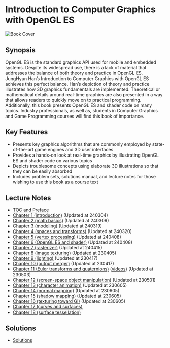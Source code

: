 # Introduction to Computer Graphics with OpenGL ES

![Book Cover](http://media.korea.ac.kr/books/covers/2/eng.jpg)

## Synopsis

OpenGL ES is the standard graphics API used for mobile and embedded systems. Despite its widespread use, there is a lack of material that addresses the balance of both theory and practice in OpenGL ES. JungHyun Han’s Introduction to Computer Graphics with OpenGL ES achieves this perfect balance. Han’s depiction of theory and practice illustrates how 3D graphics fundamentals are implemented. Theoretical or mathematical details around real-time graphics are also presented in a way that allows readers to quickly move on to practical programming. Additionally, this book presents OpenGL ES and shader code on many topics. Industry professionals, as well as, students in Computer Graphics and Game Programming courses will find this book of importance. 

## Key Features

- Presents key graphics algorithms that are commonly employed by state-of-the-art game engines and 3D user interfaces
- Provides a hands-on look at real-time graphics by illustrating OpenGL ES and shader code on various topics
- Depicts troublesome concepts using elaborate 3D illustrations so that they can be easily absorbed
- Includes problem sets, solutions manual, and lecture notes for those wishing to use this book as a course text

## Lecture Notes
- [TOC and Preface](http://media.korea.ac.kr/books/notes/2/TOC%20and%20preface.pdf)
- [Chapter 1 (introduction)](https://docs.google.com/presentation/d/1pXrzl1b4r0V5BGi8d2BqD7Oj3VKwsq4Y/edit?usp=sharing&ouid=102800129687253855450&rtpof=true&sd=true) (Updated at 240304)
- [Chapter 2 (math basics)](https://docs.google.com/presentation/d/1NCTjQTpCIJjy2inKAjttAjdomYRWmpdK/edit?usp=sharing&ouid=102800129687253855450&rtpof=true&sd=true) (Updated at 240309) 
- [Chapter 3 (modeling)](https://docs.google.com/presentation/d/1BpEyebSPz4tZiX9gjNGf16CcF4ZdFXfr/edit?usp=sharing&ouid=102800129687253855450&rtpof=true&sd=true) (Updated at 240319)
- [Chapter 4 (spaces and transforms)](https://docs.google.com/presentation/d/1M7GiWM01kaeXLQr6YtawTM2n3P6v3d4D/edit?usp=sharing&ouid=102800129687253855450&rtpof=true&sd=true) (Updated at 240320)
- [Chapter 5 (vertex processing)](https://docs.google.com/presentation/d/1l3UJoxxiLNS2fL89ONkMxFuNYhPOa-Aw/edit?usp=sharing&ouid=102800129687253855450&rtpof=true&sd=true) (Updated at 240408)
- [Chapter 6 (OpenGL ES and shader)](https://docs.google.com/presentation/d/1qNPvS4OD0uvxjYu61uJIAiGpbmJB4fAG/edit?usp=sharing&ouid=102800129687253855450&rtpof=true&sd=true) (Updated at 240408)
- [Chapter 7 (rasterizer)](https://docs.google.com/presentation/d/1j1RL0Ta0pVwZxoc44XF5y36Ae93h-6d-/edit?usp=sharing&ouid=102800129687253855450&rtpof=true&sd=true) (Updated at 240415)
- [Chapter 8 (image texturing)](https://drive.google.com/uc?id=193PH8-SMyXbC_FFtyefNBXGDjJvxaSvi&authuser=3&export=download) (Updated at 230405)
- [Chapter 9 (lighting)](https://drive.google.com/uc?id=1zBOe9t7mkTfKXVcBMwuGpG6CZz7gzo0Z&authuser=3&export=download) (Updated at 230417)
- [Chapter 10 (output merger)](https://drive.google.com/uc?id=1RTynaDWxRvMNQerJ5rzwf7wRe3-E30OH&authuser=3&export=download) (Updated at 230417)
- [Chapter 11 (Euler transforms and quaternions)](https://drive.google.com/uc?id=1B3anaS90UiQz4Zb_7tzB1Yl-hczxyVI4&authuser=3&export=download) ([videos](http://media.korea.ac.kr/books/notes/3/videos.zip)) (Updated at 230503)
- [Chapter 12 (screen-space object manipulation)](https://drive.google.com/uc?id=1BFAXZlP6YXhDym2MmvZ7ylv1xGOYKLfH&authuser=3&export=download) (Updated at 230501)
- [Chapter 13 (character animation)](https://drive.google.com/uc?id=1tqKC5XUIsCfmTdlO4ZWsfqgEuAwx6WJA&authuser=3&export=download) (Updated at 230605)
- [Chapter 14 (normal mapping)](https://drive.google.com/uc?id=1anC1goSkQ5pGf3oZ16meNjKUCLtSJu1g&authuser=3&export=download) (Updated at 230605)
- [Chapter 15 (shadow mapping)](https://drive.google.com/uc?id=1Lj3PG7oWvzjC-_Orhp5fyJzL4w4BvM7x&authuser=3&export=download) (Updated at 230605)
- [Chapter 16 (texturing toward GI)](https://drive.google.com/uc?id=14vRYVIihVXVLIzc7z9A394sEIC2Ag7_-&authuser=3&export=download) (Updated at 230605)
- [Chapter 17 (curves and surfaces)](https://drive.google.com/uc?id=1Ctfo6fVMKr3yZWsSyuNP5lwWEtS-Fy43&authuser=3&export=download) 
- [Chapter 18 (surface tessellation)](http://media.korea.ac.kr/books/notes/2/chapter%2018%20(surface%20tessellation).ppt)

## Solutions
- [Solutions](https://drive.google.com/file/d/1QSsYbh2URIgYBt3gZ7ah1RCJSkk-j2aI/view?usp=sharing)
